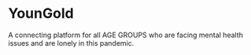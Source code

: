 # YounGold
A connecting platform for all AGE GROUPS who are facing mental health issues and are lonely in this pandemic.

